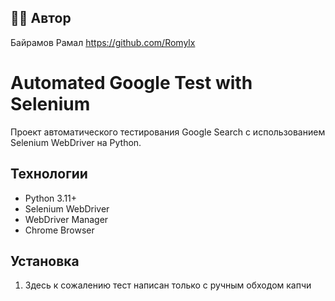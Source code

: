 ## 👨‍💻 Автор

Байрамов Рамал https://github.com/Romylx

# Automated Google Test with Selenium

Проект автоматического тестирования Google Search с использованием Selenium WebDriver на Python.

## Технологии

- Python 3.11+
- Selenium WebDriver
- WebDriver Manager
- Chrome Browser

## Установка

1. Здесь к сожалению тест написан только с ручным обходом капчи